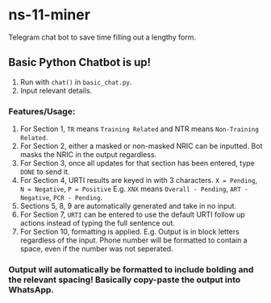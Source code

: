 # ns-11-miner

Telegram chat bot to save time filling out a lengthy form.

## Basic Python Chatbot is up!

1. Run with `chat()` in `basic_chat.py`.
2. Input relevant details.

### Features/Usage:
1. For Section 1, `TR` means `Training Related` and NTR means `Non-Training Related`.
2. For Section 2, either a masked or non-masked NRIC can be inputted. Bot masks the NRIC in the output regardless.
3. For Section 3, once all updates for that section has been entered, type `DONE` to send it.
4. For Section 4, URTI results are keyed in with 3 characters. `X = Pending`, `N = Negative`, `P = Positive` E.g. `XNX` means `Overall - Pending`, `ART - Negative`, `PCR - Pending`.
5. Sections 5, 8, 9 are automatically generated and take in no input.
6. For Section 7, `URTI` can be entered to use the default URTI follow up actions instead of typing the full sentence out.
7. For Section 10, formatting is applied. E.g. Output is in block letters regardless of the input. Phone number will be formatted to contain a space, even if the number was not seperated.

### Output will automatically be formatted to include bolding and the relevant spacing! Basically copy-paste the output into WhatsApp.


